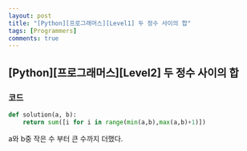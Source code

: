 ```yaml
---
layout: post
title: "[Python][프로그래머스][Level1] 두 정수 사이의 합"
tags: [Programmers]
comments: true
---
```


## [Python][프로그래머스][Level2] 두 정수 사이의 합

### 코드

```python
def solution(a, b):
    return sum([i for i in range(min(a,b),max(a,b)+1)])
```

a와 b중 작은 수 부터 큰 수까지 더했다.